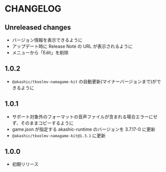 # CHANGELOG

## Unreleased changes
* バージョン情報を表示できるように
* アップデート時に Release Note の URL が表示されるように
* メニューから「Edit」を削除

## 1.0.2
* `@akashic/tkoolmv-namagame-kit` の自動更新(マイナーバージョンまで)ができるように

## 1.0.1
* サポート対象外のフォーマットの音声ファイルが含まれる場合エラーにせず、そのままコピーするように
* game.json が指定する akashic-runtime のバージョンを 3.7.17-0 に更新
* `@akashic/tkoolmv-namagame-kit@1.3.1` に更新　

## 1.0.0
* 初期リリース
